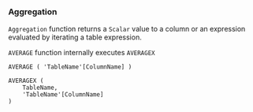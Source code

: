 ### Aggregation

`Aggregation` function returns a `Scalar` value to a column or an expression evaluated by iterating a table expression.

`AVERAGE` function internally executes `AVERAGEX`

```DAX
AVERAGE ( 'TableName'[ColumnName] )
```

```DAX
AVERAGEX (
    TableName,
    'TableName'[ColumnName]
)
```
